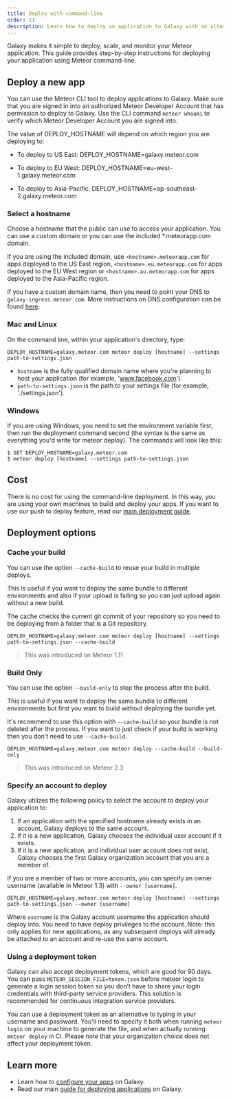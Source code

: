 ```yaml
---
title: Deploy with command-line
order: 11
description: Learn how to deploy an application to Galaxy with an alternative way.
---
```


Galaxy makes it simple to deploy, scale, and monitor your Meteor application. This guide provides step-by-step instructions for deploying your application using Meteor command-line.

<h2 id="galaxy-deploy">Deploy a new app</h2>

You can use the Meteor CLI tool to deploy applications to Galaxy. Make sure that you are signed in into an authorized Meteor Developer Account that has permission to deploy to Galaxy. Use the CLI command `meteor whoami` to verify which Meteor Developer Account you are signed into.

The value of DEPLOY_HOSTNAME will depend on which region you are deploying to:

- To deploy to US East: DEPLOY_HOSTNAME=galaxy.meteor.com

- To deploy to EU West: DEPLOY_HOSTNAME=eu-west-1.galaxy.meteor.com

- To deploy to Asia-Pacific: DEPLOY_HOSTNAME=ap-southeast-2.galaxy.meteor.com

<h3 id="select-hostname">Select a hostname</h3>

Choose a hostname that the public can use to access your application. You can use a custom domain or you can use the included *.meteorapp.com domain.

If you are using the included domain, use `<hostname>.meteorapp.com` for apps deployed to the US East region, `<hostname>.eu.meteorapp.com` for apps deployed to the EU West region or `<hostname>.au.meteorapp.com` for apps deployed to the Asia-Pacific region.

If you have a custom domain name, then you need to point your DNS to `galaxy-ingress.meteor.com`. More instructions on DNS configuration can be found [here](/dns.html).

<h3 id="deploy-mac">Mac and Linux</h3>

On the command line, within your application's directory, type:
```
DEPLOY_HOSTNAME=galaxy.meteor.com meteor deploy [hostname] --settings path-to-settings.json
```

- `hostname` is the fully qualified domain name where you're planning to host your application (for example, 'www.facebook.com').
- `path-to-settings.json` is the path to your settings file (for example, './settings.json').

<h3 id="deploy-windows">Windows</h3>

If you are using Windows, you need to set the environment variable first, then run the deployment command second (the syntax is the same as everything you'd write for meteor deploy). The commands will look like this:

```
$ SET DEPLOY_HOSTNAME=galaxy.meteor.com
$ meteor deploy [hostname] --settings path-to-settings.json
```

<h2 id="deploy-cost">Cost</h2>

There is no cost for using the command-line deployment. In this way, you are using your own machines to build and deploy your apps.
If you want to use our push to deploy feature, read our [main deployment guide](/deploy-to-galaxy.html).

<h2 id="deployment-options">Deployment options</h2>

<h3 id="cache-build">Cache your build</h3>

You can use the option `--cache-build` to reuse your build in multiple deploys.

This is useful if you want to deploy the same bundle to different environments and also if your upload is failing so you can just upload again without a new build.

The cache checks the current git commit of your repository so you need to be deploying from a folder that is a Git repository.

```
DEPLOY_HOSTNAME=galaxy.meteor.com meteor deploy [hostname] --settings path-to-settings.json --cache-build
```

> This was introduced on Meteor 1.11

<h3 id="cache-only">Build Only</h3>

You can use the option `--build-only` to stop the process after the build.

This is useful if you want to deploy the same bundle to different environments but first you want to build without deploying the bundle yet.

It's recommend to use this option with `--cache-build` so your bundle is not deleted after the process. If you want to just check if your build is working then you don't need to use `--cache-build`.

```
DEPLOY_HOSTNAME=galaxy.meteor.com meteor deploy --cache-build --build-only
```

> This was introduced on Meteor 2.3

<h3 id="account-selection">Specify an account to deploy</h3>

Galaxy utilizes the following policy to select the account to deploy your application to:

1. If an application with the specified hostname already exists in an account, Galaxy deploys to the same account.
2. If it is a new application, Galaxy chooses the individual user account if it exists.
3. If it is a new application, and individual user account does not exist, Galaxy chooses the first Galaxy organization account that you are a member of.

If you are a member of two or more accounts, you can specify an owner username (available in Meteor 1.3) with `--owner [username]`.

```
DEPLOY_HOSTNAME=galaxy.meteor.com meteor deploy [hostname] --settings path-to-settings.json --owner [username]
```

Where `username` is the Galaxy account username the application should deploy into. You need to have deploy privileges to the account.  Note: this only applies for new applications, as any subsequent deploys will already be attached to an account and re-use the same account.

<h3 id="deployment-token">Using a deployment token</h3>

Galaxy can also accept deployment tokens, which are good for 90 days. You can pass `METEOR_SESSION_FILE=token.json` before meteor login to generate a login session token so you don’t have to share your login credentials with third-party service providers. This solution is recommended for continuous integration service providers.

You can use a deployment token as an alternative to typing in your username and password. You'll need to specify it both when running `meteor login` on your machine to generate the file, and when actually running `meteor deploy` in CI. Please note that your organization choice does not affect your deployment token.

<h2 id="learn-more">Learn more</h2>

- Learn how to [configure your apps](/deploy-setup.html) on Galaxy.
- Read our main [guide for deploying applications](/deploy-to-galaxy.html) on Galaxy.
